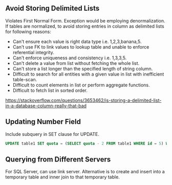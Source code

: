 ## Avoid Storing Delimited Lists

Violates First Normal Form. Exception would be employing denormalization. If tables are normalized, to avoid storing entries in column as delimited lists for following reasons:

- Can't ensure each value is right data type i.e. 1,2,3,banana,5.
- Can't use FK to link values to lookup table and unable to enforce referential integrity.
- Can't enforce uniqueness and consistency i.e. 1,3,3,5.
- Can't delete a value from list without fetching the whole list.
- Can't store a list longer than the specified length of string column.
- Difficult to search for all entities with a given value in list with inefficient table-scan.
- Difficult to count elements in list or perform aggregate functions.
- Difficult to fetch list in sorted order.

https://stackoverflow.com/questions/3653462/is-storing-a-delimited-list-in-a-database-column-really-that-bad

## Updating Number Field

Include subquery in SET clause for UPDATE.

```sql
UPDATE table1 SET quota = (SELECT quota - 2 FROM table1 WHERE id = 5) WHERE id = 5
```

## Querying from Different Servers

For SQL Server, can use link server. Alternative is to create and insert into a temporary table and inner join to that temporary table.
